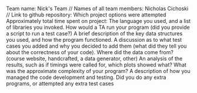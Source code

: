 Team name: Nick's Team //
Names of all team members: Nicholas Cichoski //
Link to github repository:
Which project options were attempted
Approximately total time spent on project: 
The language you used, and a list of libraries you invoked.
How would a TA run your program (did you provide a script to run a test case?)
A brief description of the key data structures you used, and how the program functioned.
A discussion as to what test cases you added and why you decided to add them (what did they tell you about the correctness of your code). Where did the data come from? (course website, handcrafted, a data generator, other)
An analysis of the results, such as if timings were called for, which plots showed what? What was the approximate complexity of your program?
A description of how you managed the code development and testing.
Did you do any extra programs, or attempted any extra test cases
